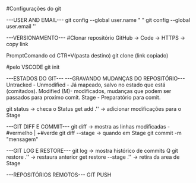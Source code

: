 #Configurações do git

---USER AND EMAIL---
git config --global user.name " "
git config --global user.email ''

---VERSIONAMENTO---
#Clonar repositório
GitHub -> Code -> HTTPS -> copy link

PromptComando
cd CTR+V(pasta destino) 
git clone (link copiado)

#pelo VSCODE
git init

---ESTADOS DO GIT---
---GRAVANDO MUDANÇAS DO REPOSITÓRIO---
Untracked -
Unmodified - Já mapeado, salvo no estado que está (comitados).
Modified (M)- modificados, mudanças que podem ser passados para proximo comit.
Stage - Preparatório para comit.

git status   -> checa o Status
get add .\'' -> adicionar modificações para o Stage

---GIT DIFF E COMMIT---
git diff -> mostra as linhas modificadas -#vermelho | +#verde
git diff --stage -> quando em Stage
git commit -m "mensagem"

---GIT LOG E RESTORE---
git log -> mostra histórico de commits Q
git restore .\'' -> restaura anterior
get restore --stage .\'' -> retira da area de Stage

---REPOSITÓRIOS REMOTOS---
GIT PUSH






